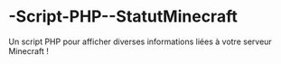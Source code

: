 -Script-PHP--StatutMinecraft
============================

Un script PHP pour afficher diverses informations liées à votre serveur Minecraft !